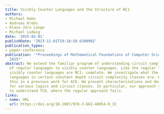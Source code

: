 ```yaml
---
title: Visibly Counter Languages and the Structure of NC1
authors:
- Michael Hahn
- Andreas Krebs
- Klaus-Jörn Lange
- Michael Ludwig
date: '2015-01-01'
publishDate: '2023-11-01T19:18:58.639090Z'
publication_types:
- paper-conference
publication: '*Proceedings of Mathematical Foundations of Computer Science (MFCS)
  2015*'
abstract: We extend the familiar program of understanding circuit complexity in terms
  of regular languages to visibly counter languages. Like the regular languages, the
  visibly counter languages are NC1- complete. We investigate what the visibly counter
  languages in certain constant depth circuit complexity classes are. We have initiated
  this in a previous work for AC0. We present characterizations and decidability results
  for various logics and circuit classes. In particular, our approach yields a way
  to understand TC0, where the regular approach fails.
links:
- name: URL
  url: https://doi.org/10.1007/978-3-662-48054-0_32
---
```


